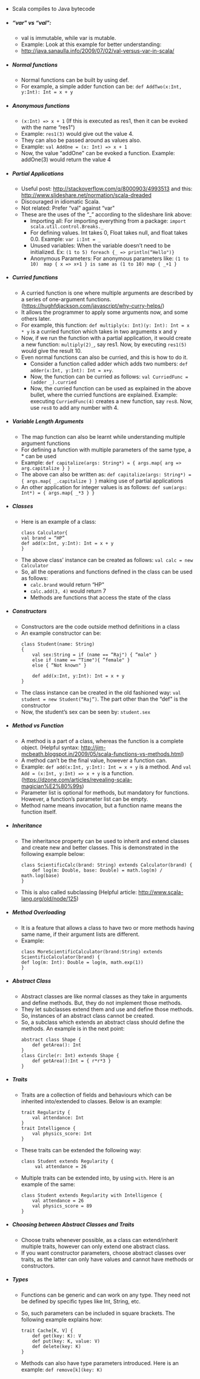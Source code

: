 - Scala compiles to Java bytecode
- ##### “var" vs “val":

    - val is immutable, while var is mutable.
    - Example: Look at this example for better understanding:
    - http://java.sanaulla.info/2009/07/02/val-versus-var-in-scala/
- ##### Normal functions

    - Normal functions can be built by using def.
    - For example, a simple adder function can be: `def AddTwo(x:Int, y:Int): Int = x + y`
- ##### Anonymous functions

    - `(x:Int) => x + 1` (If this is executed as res1, then it can be evoked with the name “res1")
    - Example: `res1(3)` would give out the value 4.
    - They can also be passed around as values also.
    - Example: `val AddOne = (x: Int) => x + 1`
    - Now, the value “addOne" can be evoked a function. Example: addOne(3) would return the value 4
- ##### Partial Applications

    - Useful post: http://stackoverflow.com/q/8000903/4993513 and this: http://www.slideshare.net/normation/scala-dreaded
    - Discouraged in idiomatic Scala.
    - Not related:  Prefer “val" against “var"
    - These are the uses of the “_” according to the slideshare link above:
        - Importing all: For importing everything from a package: `import scala.util.control.Breaks._`
        - For defining values. Int takes 0, Float takes null, and float takes 0.0. Example:  `var i:Int = _ `
        - Unused variables: When the variable doesn’t need to be initialized. Ex: `(1 to 5) foreach {_ => println(“Hello")}`
        - Anonymous Parameters: For anonymous parameters like: `(1 to 10)  map { x => x+1 } is same as (1 to 10) map { _+1 }`
- ##### Curried functions

    - A curried function is one where multiple arguments are described by a series of one-argument functions.  (https://hughfdjackson.com/javascript/why-curry-helps/)
    - It allows the programmer to apply some arguments now, and some others later.
    - For example, this function: `def multiply(x: Int)(y: Int): Int = x * y` is a curried function which takes in two arguments x and y
    - Now, if we run the function with a partial application, it would create a new function: `multiply(2)_`, say res1. Now, by executing `res1(5)` would give the result 10.
    - Even normal functions can also be curried, and this is how to do it.
        - Consider a function called adder which adds two numbers: `def adder(x:Int, y:Int): Int = x+y`.
        - Now, the function can be curried as follows: `val CurriedFunc = (adder _).curried`
        - Now, the curried function can be used as explained in the above bullet, where the curried functions are explained. Example: executing `CurriedFunc(4)` creates a new function, say `res8`. Now, use `res8` to add any number with 4.
- ##### Variable Length Arguments

    - The map function can also be learnt while understanding multiple argument functions
    - For defining a function with multiple parameters of the same type, a * can be used
    - Example: `def capitalize(args: String*) = { args.map{ arg => arg.capitalize } }`
    - The above can also be written as: `def capitalize(args: String*) = { args.map{ _.capitalize } }` making use of partial applications
    - An other application for integer values is as follows: `def sum(args: Int*) = { args.map{ _*3 } }`
- ##### Classes
    - Here is an example of a class:
        ```
        class Calculator{
        val brand = “HP”
        def add(x:Int, y:Int): Int = x + y
        }
        ```
    - The above class’ instance can be created as follows: `val calc = new Calculator`
    - So, all the operations and functions defined in the class can be used as follows:
        - `calc.brand` would return “HP"
        - `calc.add(3, 4)` would return 7
        - Methods are functions that access the state of the class
- ##### Constructors
    - Constructors are the code outside method definitions in a class
    - An example constructor can be:
        ```
        class Student(name: String)
        {
            val sex:String = if (name == “Raj") { “male" }
            else if (name == “Time"){ “female" }
            else { “Not known" }

            def add(x:Int, y:Int): Int = x + y
        }
        ```
    - The class instance can be created in the old fashioned way: `val student = new Student(“Raj”)`. The part other than the “def" is the constructor
    - Now, the student’s sex can be seen by: `student.sex`
- ##### Method vs Function
    - A method is a part of a class, whereas the function is a complete object. (Helpful syntax: http://jim-mcbeath.blogspot.in/2009/05/scala-functions-vs-methods.html)
    - A method can’t be the final value, however a function can.
    - Example: `def add(x:Int, y:Int): Int = x + y` is a method.  And `val Add = (x:Int, y:Int) => x + y` is a function. (https://dzone.com/articles/revealing-scala-magician%E2%80%99s)
    - Parameter list is optional for methods, but mandatory for functions. However, a function’s parameter list can be empty.
    - Method name means invocation, but a function name means the function itself.
- ##### Inheritance

    - The inheritance property can be used to inherit and extend classes and create new and better classes. This is demonstrated in the following example below:
        ```
        class ScientificCalc(brand: String) extends Calculator(brand) {
            def log(m: Double, base: Double) = math.log(m) / math.log(base)
        }
        ```
    - This is also called subclassing (Helpful article: http://www.scala-lang.org/old/node/125)
- ##### Method Overloading

    - It is a feature that allows a class to have two or more methods having same name, if their argument lists are different.
    - Example:
        ```
        class MoreScientificCalculator(brand:String) extends         ScientificCalculator(brand) {
        def log(m: Int): Double = log(m, math.exp(1))
        }
        ```
- ##### Abstract Class

    - Abstract classes are like normal classes as they take in arguments and define methods. But, they do not implement those methods.
    - They let subclasses extend them and use and define those methods. So, instances of an abstract class cannot be created.
    - So, a subclass which extends an abstract class should define the methods. An example is in the next point:
        ```
        abstract class Shape {
            def getArea(): Int
        }
        class Circle(r: Int) extends Shape {
            def getArea():Int = { r*r*3 }
        }
        ```

- ##### Traits

    - Traits are a collection of fields and behaviours which can be inherited into/extended to classes. Below is an example:
        ```
        trait Regularity {
            val attendance: Int
        }
        trait Intelligence {
            val physics_score: Int
        }
        ```

    - These traits can be extended the following way:
        ```
        class Student extends Regularity {
             val attendance = 26
        ```     
    - Multiple traits can be extended into, by using `with`. Here is an example of the same:
        ```
        class Student extends Regularity with Intelligence {
            val attendance = 26
            val physics_score = 89
        }
        ```
- ##### Choosing between Abstract Classes and Traits

    - Choose traits whenever possible, as a class can extend/inherit multiple traits, however can only extend one abstract class.
    - If you want constructor parameters, choose abstract classes over traits, as the latter can only have values and cannot have methods or constructors.

- ##### Types
    - Functions can be generic and can work on any type. They need not be defined by specific types like Int, String, etc.
    - So, such parameters can be included in square brackets. The following example explains how:
        ```
        trait Cache[K, V] {
            def get(key: K): V
            def put(key: K, value: V)
            def delete(key: K)
        }
        ```

    - Methods can also have type parameters introduced. Here is an example:
    `def remove[k](key: K)`
